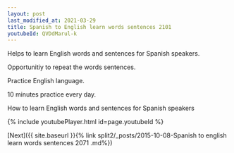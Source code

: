 ```yaml
---
layout: post
last_modified_at: 2021-03-29
title: Spanish to English learn words sentences 2101 
youtubeId: QVDdMarul-k
---
```

 
 
Helps to learn English words and sentences for Spanish speakers.

Opportunitiy to repeat the words sentences. 

Practice English language. 
 
10 minutes practice every day. 
 
How to learn English words and sentences for Spanish speakers 
 
{% include youtubePlayer.html id=page.youtubeId %}
 
 
[Next]({{ site.baseurl }}{% link  split2/_posts/2015-10-08-Spanish to english learn words sentences 2071 .md%})
 
